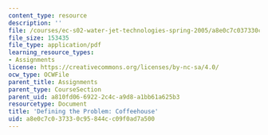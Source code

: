 ```yaml
---
content_type: resource
description: ''
file: /courses/ec-s02-water-jet-technologies-spring-2005/a8e0c7c037330c95844cc09f0ad7a500_MITEC_S02S05_dfprob_coffee.pdf
file_size: 153435
file_type: application/pdf
learning_resource_types:
- Assignments
license: https://creativecommons.org/licenses/by-nc-sa/4.0/
ocw_type: OCWFile
parent_title: Assignments
parent_type: CourseSection
parent_uid: a810fd06-6922-2c4c-a9d8-a1bb61a625b3
resourcetype: Document
title: 'Defining the Problem: Coffeehouse'
uid: a8e0c7c0-3733-0c95-844c-c09f0ad7a500
---
```

